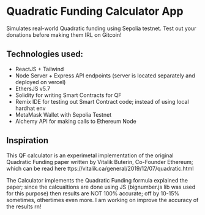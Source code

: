 # Quadratic Funding Calculator App 
Simulates real-world Quadratic funding using Sepolia testnet. Test out your donations before making them IRL on Gitcoin!

## Technologies used:
- ReactJS + Tailwind
- Node Server + Express API endpoints (server is located separately and deployed on vercel)
- EthersJS v5.7
- Solidity for writing Smart Contracts for QF
- Remix IDE for testing out Smart Contract code; instead of using local hardhat env
- MetaMask Wallet with Sepolia Testnet
- Alchemy API for making calls to Ethereum Node

## Inspiration
This QF calculator is an experimetal implementation of the original Quadratic Funding paper written by Vitalik Buterin, Co-Founder Ethereum; which can be read here ttps://vitalik.ca/general/2019/12/07/quadratic.html

The Calculator implements the Quadratic Funding formula explained the paper; since the calcualtions are done using JS (bignumber.js lib was used for this purpose) then results are NOT 100% accurate; off by 10-15% sometimes, othertimes even more. I am working on improve the accuracy of the results rn!

